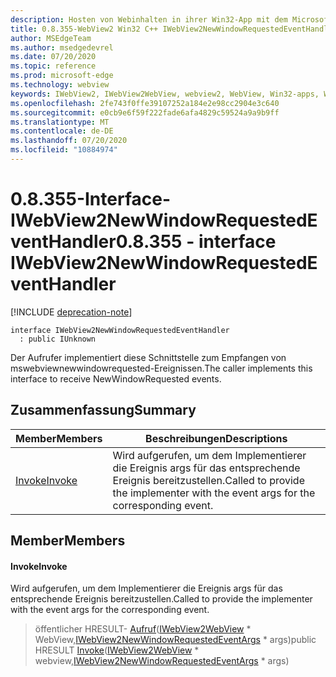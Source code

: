 ```yaml
---
description: Hosten von Webinhalten in ihrer Win32-App mit dem Microsoft Edge WebView2-Steuerelement
title: 0.8.355-WebView2 Win32 C++ IWebView2NewWindowRequestedEventHandler
author: MSEdgeTeam
ms.author: msedgedevrel
ms.date: 07/20/2020
ms.topic: reference
ms.prod: microsoft-edge
ms.technology: webview
keywords: IWebView2, IWebView2WebView, webview2, WebView, Win32-apps, Win32, Edge
ms.openlocfilehash: 2fe743f0ffe39107252a184e2e98cc2904e3c640
ms.sourcegitcommit: e0cb9e6f59f222fade6afa4829c59524a9a9b9ff
ms.translationtype: MT
ms.contentlocale: de-DE
ms.lasthandoff: 07/20/2020
ms.locfileid: "10884974"
---
```

# <span data-ttu-id="e74bb-104">0.8.355-Interface-IWebView2NewWindowRequestedEventHandler</span><span class="sxs-lookup"><span data-stu-id="e74bb-104">0.8.355 - interface IWebView2NewWindowRequestedEventHandler</span></span> 

[!INCLUDE [deprecation-note](../../includes/deprecation-note.md)]

```
interface IWebView2NewWindowRequestedEventHandler
  : public IUnknown
```

<span data-ttu-id="e74bb-105">Der Aufrufer implementiert diese Schnittstelle zum Empfangen von mswebviewnewwindowrequested-Ereignissen.</span><span class="sxs-lookup"><span data-stu-id="e74bb-105">The caller implements this interface to receive NewWindowRequested events.</span></span>

## <span data-ttu-id="e74bb-106">Zusammenfassung</span><span class="sxs-lookup"><span data-stu-id="e74bb-106">Summary</span></span>

 <span data-ttu-id="e74bb-107">Member</span><span class="sxs-lookup"><span data-stu-id="e74bb-107">Members</span></span>                        | <span data-ttu-id="e74bb-108">Beschreibungen</span><span class="sxs-lookup"><span data-stu-id="e74bb-108">Descriptions</span></span>
--------------------------------|---------------------------------------------
[<span data-ttu-id="e74bb-109">Invoke</span><span class="sxs-lookup"><span data-stu-id="e74bb-109">Invoke</span></span>](#invoke) | <span data-ttu-id="e74bb-110">Wird aufgerufen, um dem Implementierer die Ereignis args für das entsprechende Ereignis bereitzustellen.</span><span class="sxs-lookup"><span data-stu-id="e74bb-110">Called to provide the implementer with the event args for the corresponding event.</span></span>

## <span data-ttu-id="e74bb-111">Member</span><span class="sxs-lookup"><span data-stu-id="e74bb-111">Members</span></span>

#### <span data-ttu-id="e74bb-112">Invoke</span><span class="sxs-lookup"><span data-stu-id="e74bb-112">Invoke</span></span> 

<span data-ttu-id="e74bb-113">Wird aufgerufen, um dem Implementierer die Ereignis args für das entsprechende Ereignis bereitzustellen.</span><span class="sxs-lookup"><span data-stu-id="e74bb-113">Called to provide the implementer with the event args for the corresponding event.</span></span>

> <span data-ttu-id="e74bb-114">öffentlicher HRESULT- [Aufruf](#invoke)([IWebView2WebView](IWebView2WebView.md) \* WebView,[IWebView2NewWindowRequestedEventArgs](IWebView2NewWindowRequestedEventArgs.md) \* args)</span><span class="sxs-lookup"><span data-stu-id="e74bb-114">public HRESULT [Invoke](#invoke)([IWebView2WebView](IWebView2WebView.md) \* webview,[IWebView2NewWindowRequestedEventArgs](IWebView2NewWindowRequestedEventArgs.md) \* args)</span></span>

